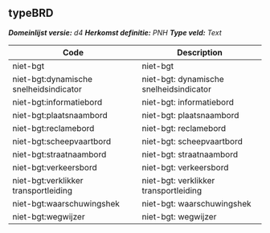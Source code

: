 ## typeBRD

*__Domeinlijst versie:__ d4*
*__Herkomst definitie:__ PNH*
*__Type veld:__ Text*

|__Code__ |__Description__	|
|	---	|	---	|
| niet-bgt | niet-bgt |
| niet-bgt:dynamische snelheidsindicator | niet-bgt: dynamische snelheidsindicator |
| niet-bgt:informatiebord | niet-bgt: informatiebord |
| niet-bgt:plaatsnaambord | niet-bgt: plaatsnaambord |
| niet-bgt:reclamebord | niet-bgt: reclamebord |
| niet-bgt:scheepvaartbord | niet-bgt: scheepvaartbord |
| niet-bgt:straatnaambord | niet-bgt: straatnaambord |
| niet-bgt:verkeersbord | niet-bgt: verkeersbord |
| niet-bgt:verklikker transportleiding | niet-bgt: verklikker transportleiding |
| niet-bgt:waarschuwingshek | niet-bgt: waarschuwingshek |
| niet-bgt:wegwijzer | niet-bgt: wegwijzer |
